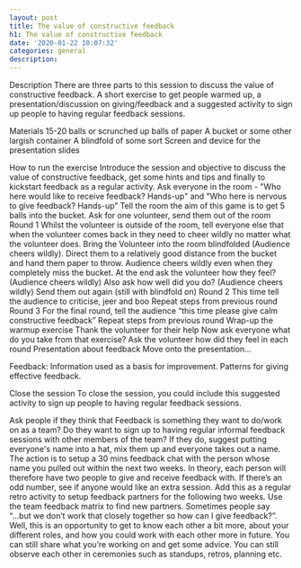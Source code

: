 ```yaml
---
layout: post
title: The value of constructive feedback
h1: The value of constructive feedback
date: '2020-01-22 10:07:32'
categories: general
description: 
---
```



Description
There are three parts to this session to discuss the value of constructive feedback. A short exercise to get people warmed up, a presentation/discussion on giving/feedback and a suggested activity to sign up people to having regular feedback sessions.

Materials
15-20 balls or scrunched up balls of paper
A bucket or some other largish container
A blindfold of some sort
Screen and device for the presentation slides


How to run the exercise
Introduce the session and objective to discuss the value of constructive feedback, get some hints and tips and finally to kickstart feedback as a regular activity. Ask everyone in the room - "Who here would like to receive feedback? Hands-up" and "Who here is nervous to give feedback? Hands-up”
Tell the room the aim of this game is to get 5 balls into the bucket.
Ask for one volunteer, send them out of the room
Round 1
Whilst the volunteer is outside of the room, tell everyone else that when the volunteer comes back in they need to cheer wildly no matter what the volunteer does.
Bring the Volunteer into the room blindfolded (Audience cheers wildly). Direct them to a relatively good distance from the bucket and hand them paper to throw.
Audience cheers wildly even when they completely miss the bucket.
At the end ask the volunteer how they feel? (Audience cheers wildly)
Also ask how well did you do? (Audience cheers wildly)
Send them out again (still with blindfold on)
Round 2
This time tell the audience to criticise, jeer and boo
Repeat steps from previous round
Round 3
For the final round, tell the audience “this time please give calm constructive feedback”
Repeat steps from previous round
Wrap-up the warmup exercise
Thank the volunteer for their help
Now ask everyone what do you take from that exercise?
Ask the volunteer how did they feel in each round
Presentation about feedback
Move onto the presentation...

Feedback: Information used as a basis for improvement. Patterns for giving effective feedback.

Close the session
To close the session, you could include this suggested activity to sign up people to having regular feedback sessions.

Ask people if they think that Feedback is something they want to do/work on as a team? Do they want to sign up to having regular informal feedback sessions with other members of the team?
If they do, suggest putting everyone's name into a hat, mix them up and everyone takes out a name.
The action is to setup a 30 mins feedback chat with the person whose name you pulled out within the next two weeks. In theory, each person will therefore have two people to give and receive feedback with. If there’s an odd number, see if anyone would like an extra session.
Add this as a regular retro activity to setup feedback partners for the following two weeks. Use the team feedback matrix to find new partners.
Sometimes people say “...but we don’t work that closely together so how can I give feedback?”. Well, this is an opportunity to get to know each other a bit more, about your different roles, and how you could work with each other more in future. You can still share what you’re working on and get some advice. You can still observe each other in ceremonies such as standups, retros, planning etc.






